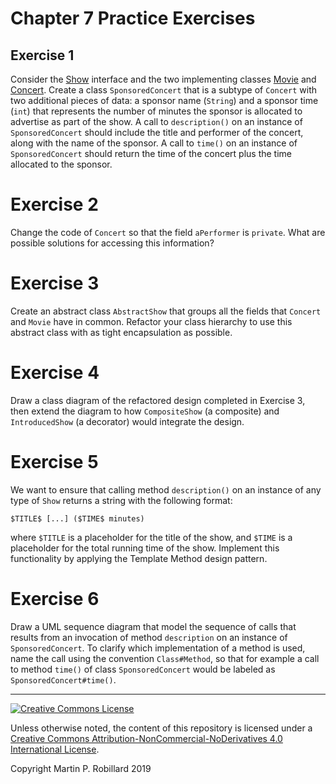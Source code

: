 # Chapter 7 Practice Exercises

## Exercise 1

Consider the [Show](../solutions-code/chapter7/Show.java) interface and the two implementing classes [Movie](../solutions-code/chapter7/Movie.java) and [Concert](../solutions-code/chapter7/Concert.java). Create a class `SponsoredConcert` that is a subtype of `Concert` with two additional pieces of data: a sponsor name (`String`) and a sponsor time (`int`) that represents the number of minutes the sponsor is allocated to advertise as part of the show. A call to `description()` on an instance of `SponsoredConcert` should include the title and performer of the concert, along with the name of the sponsor. A call to `time()` on an instance of `SponsoredConcert` should return the time of the concert plus the time allocated to the sponsor. 

# Exercise 2

Change the code of `Concert` so that the field `aPerformer` is `private`. What are possible solutions for accessing this information?

# Exercise 3

Create an abstract class `AbstractShow` that groups all the fields that `Concert` and `Movie` have in common. Refactor your class hierarchy to use this abstract class with as tight encapsulation as possible.

# Exercise 4

Draw a class diagram of the refactored design completed in Exercise 3, then extend the diagram to how `CompositeShow` (a composite) and `IntroducedShow` (a decorator) would integrate the design.

# Exercise 5

We want to ensure that calling method `description()` on an instance of any type of `Show` returns a string with the following format:

```
$TITLE$ [...] ($TIME$ minutes)
```

where `$TITLE` is a placeholder for the title of the show, and `$TIME` is a placeholder for the total running time of the show. Implement this functionality by applying the Template Method design pattern.

# Exercise 6

Draw a UML sequence diagram that model the sequence of calls that results from an invocation of method `description` on an instance of `SponsoredConcert`. To clarify which implementation of a method is used, name the call using the convention `Class#Method`, so that for example a call to method `time()` of class `SponsoredConcert` would be labeled as `SponsoredConcert#time()`.


---
<a rel="license" href="http://creativecommons.org/licenses/by-nc-nd/4.0/"><img alt="Creative Commons License" style="border-width:0" src="https://i.creativecommons.org/l/by-nc-nd/4.0/88x31.png" /></a>

Unless otherwise noted, the content of this repository is licensed under a <a rel="license" href="http://creativecommons.org/licenses/by-nc-nd/4.0/">Creative Commons Attribution-NonCommercial-NoDerivatives 4.0 International License</a>. 

Copyright Martin P. Robillard 2019
